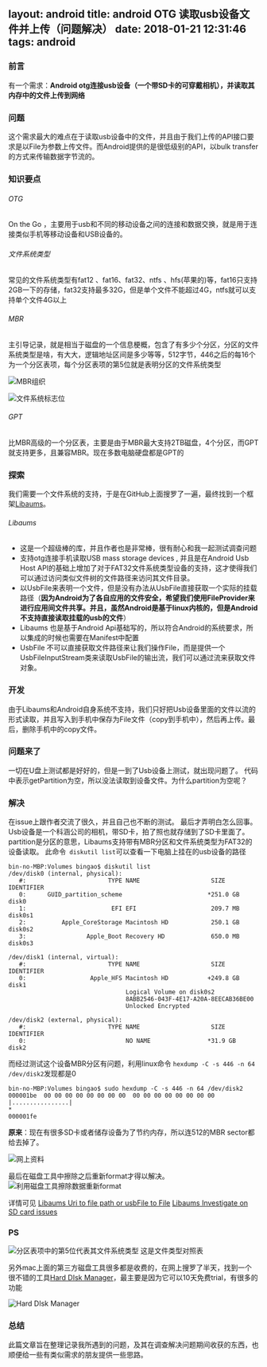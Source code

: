 layout: android
title: android OTG 读取usb设备文件并上传（问题解决）
date: 2018-01-21 12:31:46
tags: android
---
### 前言
有一个需求：**Android otg连接usb设备（一个带SD卡的可穿戴相机），并读取其内存中的文件上传到网络**

### 问题
这个需求最大的难点在于读取usb设备中的文件，并且由于我们上传的API接口要求是以File为参数上传文件。而Android提供的是很低级别的API，以bulk transfer的方式来传输数据字节流的。

### 知识要点
###### OTG 
On the Go ，主要用于usb和不同的移动设备之间的连接和数据交换，就是用于连接类似手机等移动设备和USB设备的。
###### 文件系统类型
常见的文件系统类型有fat12 、fat16、fat32、ntfs 、hfs(苹果的)等，fat16只支持2GB一下的存储，fat32支持最多32G，但是单个文件不能超过4G，ntfs就可以支持单个文件4G以上
###### MBR
主引导记录，就是相当于磁盘的一个信息梗概，包含了有多少个分区，分区的文件系统类型是啥，有大大，逻辑地址区间是多少等等，512字节，446之后的每16个为一个分区表项，每个分区表项的第5位就是表明分区的文件系统类型

![MBR组织](http://upload-images.jianshu.io/upload_images/1311457-9c5b3a11bd46d113.png?imageMogr2/auto-orient/strip%7CimageView2/2/w/640)


![文件系统标志位](http://upload-images.jianshu.io/upload_images/1311457-d2cf549ae7d4939c.png?imageMogr2/auto-orient/strip%7CimageView2/2/w/1240)
###### GPT
比MBR高级的一个分区表，主要是由于MBR最大支持2TB磁盘，4个分区，而GPT就支持更多，且兼容MBR。现在多数电脑硬盘都是GPT的

### 探索
我们需要一个文件系统的支持，于是在GitHub上面搜罗了一遍，最终找到一个框架[Libaums](https://github.com/magnusja/libaums)。

###### Libaums
- 这是一个超级棒的库，并且作者也是非常棒，很有耐心和我一起测试调查问题
- 支持otg连接手机读取USB mass storage devices , 并且是在Android Usb Host API的基础上增加了对于FAT32文件系统类型设备的支持，这才使得我们可以通过访问类似文件树的文件路径来访问其文件目录。
- 以UsbFile来表明一个文件，但是没有办法从UsbFile直接获取一个实际的挂载路径（**因为Android为了各自应用的文件安全，希望我们使用FileProvider来进行应用间文件共享。并且，虽然Android是基于linux内核的，但是Android不支持直接读取挂载的usb的文件**）
- Libaums 也是基于Android Api基础写的，所以符合Android的系统要求，所以集成的时候也需要在Manifest中配置<provider>
- UsbFile 不可以直接获取文件路径来让我们操作File，而是提供一个UsbFileInputStream类来读取UsbFile的输出流，我们可以通过流来获取文件对象。


### 开发
由于Libaums和Android自身系统不支持，我们只好把Usb设备里面的文件以流的形式读取，并且写入到手机中保存为File文件（copy到手机中），然后再上传。最后，删除手机中的copy文件。

### 问题来了
一切在U盘上测试都是好好的，但是一到了Usb设备上测试，就出现问题了。
代码中表示getPartition为空，所以没法读取到设备文件。为什么partition为空呢？

### 解决
在issue上跟作者交流了很久，并且自己也不断的测试。
最后才弄明白怎么回事。
Usb设备是一个科涵公司的相机，带SD卡，拍了照也就存储到了SD卡里面了。
partition是分区的意思，Libaums支持带有MBR分区和文件系统类型为FAT32的设备读取。
此命令``` diskutil list```可以查看一下电脑上挂在的usb设备的路径

```
bin-no-MBP:Volumes bingao$ diskutil list
/dev/disk0 (internal, physical):
   #:                       TYPE NAME                    SIZE       IDENTIFIER
   0:      GUID_partition_scheme                        *251.0 GB   disk0
   1:                        EFI EFI                     209.7 MB   disk0s1
   2:          Apple_CoreStorage Macintosh HD            250.1 GB   disk0s2
   3:                 Apple_Boot Recovery HD             650.0 MB   disk0s3

/dev/disk1 (internal, virtual):
   #:                       TYPE NAME                    SIZE       IDENTIFIER
   0:                  Apple_HFS Macintosh HD           +249.8 GB   disk1
                                 Logical Volume on disk0s2
                                 8ABB2546-043F-4E17-A20A-8EECAB36BE00
                                 Unlocked Encrypted

/dev/disk2 (external, physical):
   #:                       TYPE NAME                    SIZE       IDENTIFIER
   0:                            NO NAME                *31.9 GB    disk2

```
而经过测试这个设备MBR分区有问题，利用linux命令 
```hexdump -C -s 446 -n 64 /dev/disk2```发现都是0

```
bin-no-MBP:Volumes bingao$ sudo hexdump -C -s 446 -n 64 /dev/disk2
000001be  00 00 00 00 00 00 00 00  00 00 00 00 00 00 00 00  |................|
*
000001fe
```

**原来**：现在有很多SD卡或者储存设备为了节约内存，所以连512的MBR sector都给去掉了。

![网上资料](http://upload-images.jianshu.io/upload_images/1311457-1c5850838685198b.png?imageMogr2/auto-orient/strip%7CimageView2/2/w/640)

 最后在磁盘工具中擦除之后重新format才得以解决。
![利用磁盘工具擦除数据重新format](http://upload-images.jianshu.io/upload_images/1311457-36772f6052e2d7ec.png?imageMogr2/auto-orient/strip%7CimageView2/2/w/640)

详情可见
[Libaums Uri to file path or usbFile to File](https://github.com/magnusja/libaums/issues/70)
[Libaums Investigate on SD card issues](https://github.com/magnusja/libaums/issues/86)


### PS

![分区表项中的第5位代表其文件系统类型
这是文件类型对照表
](http://upload-images.jianshu.io/upload_images/1311457-08be5fae058040a1.png?imageMogr2/auto-orient/strip%7CimageView2/2/w/640)

另外mac上面的第三方磁盘工具很多都是收费的，在网上搜罗了半天，找到一个很不错的工具[Hard DIsk Manager](https://www.paragon-software.com/home/hdm-mac/)，最主要是因为它可以10天免费trial，有很多的功能

![[Hard DIsk Manager](https://www.paragon-software.com/home/hdm-mac/)](http://upload-images.jianshu.io/upload_images/1311457-c6e5564b344b4b1b.png?imageMogr2/auto-orient/strip%7CimageView2/2/w/1240)

### 总结
此篇文章旨在整理记录我所遇到的问题，及其在调查解决问题期间收获的东西，也顺便给一些有类似需求的朋友提供一些思路。
